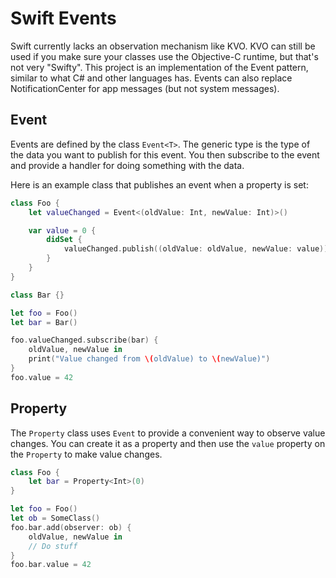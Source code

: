 # Swift Events

Swift currently lacks an observation mechanism like KVO. KVO can still be used if you make sure your classes use the Objective-C runtime, but that's not very "Swifty". This project is an implementation of the Event pattern, similar to what C# and other languages has. Events can also replace NotificationCenter for app messages (but not system messages).

## Event

Events are defined by the class `Event<T>`. The generic type is the type of the data you want to publish for this event. You then subscribe to the event and provide a handler for doing something with the data.

Here is an example class that publishes an event when a property is set:

```swift
class Foo {
    let valueChanged = Event<(oldValue: Int, newValue: Int)>()

    var value = 0 {
        didSet {
            valueChanged.publish((oldValue: oldValue, newValue: value))
        }
    }
}

class Bar {}

let foo = Foo()
let bar = Bar()

foo.valueChanged.subscribe(bar) {
    oldValue, newValue in
    print("Value changed from \(oldValue) to \(newValue)")
}
foo.value = 42
```

## Property

The `Property` class uses `Event` to provide a convenient way to observe value changes. You can create it as a property and then use the `value` property on the `Property` to make value changes.

```swift
class Foo {
    let bar = Property<Int>(0)
}

let foo = Foo()
let ob = SomeClass()
foo.bar.add(observer: ob) {
    oldValue, newValue in
    // Do stuff
}
foo.bar.value = 42
```
